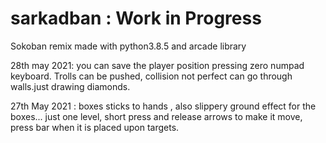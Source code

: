 # sarkadban : Work in Progress
Sokoban remix made with python3.8.5 and arcade library

28th may 2021: you can save the player position pressing zero numpad keyboard. Trolls can be pushed, collision not perfect can go through walls.just drawing  diamonds.

27th May 2021 : boxes sticks to hands , also slippery ground effect for the boxes... 
just one level, short press and release arrows to make it move, press bar when it is placed upon targets.

